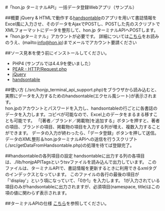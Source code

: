 #「hon.jp ターミナルAPI」一括データ登録Webアプリ（サンプル）

##概要
jQuery & HTMLで動作する[handsontable](http://handsontable.com/)のアプリを用いて書誌情報をExcel風に入力させ、そのデータをAjaxでPOSTし、POSTした先のスクリプトでXMLフォーマットにデータを整形して、hon.jp ターミナルAPIへPOSTします。
<br>
※「hon.jpターミナル」アカウントが必要です。 詳細については[こちら](http://hon.jp/doc/honjpterminal.html)をお読みのうえ、(mailto:info@hon.jp)までメールでアカウント要請ください

##ソース見本を使う前にインストールしてください。
+ PHP4 (サンプルでは4.4.9を使いました）
+ [PEAR - HTTP/Request.php](http://pear.php.net/)
+ [jQuery](http://jquery.com/)
+ [handsontable](http://handsontable.com/)

##使い方
(./src/honjp_terminal_api_support.php)をブラウザから読み込むと、実際にデータを入力するためのhandsontable(エクセル風シート)が表示されます。<br>
hon.jpのアカウントとパスワードを入力し、handsontableの行ごとに各書誌のデータを入力します。コピペが可能なので、Excel上のデータをまるまる移すことも可能です。
「[著者／ブランド／掲載物]を追加する」ボタンを押すと、著者の項目、ブランドの項目、掲載物の項目を入力する列が増え、複数入力することができます。
データの入力が終わったら、「データ登録」ボタンを押して送信。データのXML整形＆hon.jpターミナルAPIへの送信を行うスクリプト(./src/getDataFromHandsontable.php)の処理を待てば登録完了。

##handsontableの各列項目の設定
handsontableに出力する列の各項目は、./lib/honjpAPITagsというtsvファイルを読み込んで出力しています。
このファイルは、ターミナルAPIで、書誌情報を更新するときに利用できるxmlタグのインデックスとなっています。
このファイルの各行の最後の項目が「'display'」という項になっていて、「0か1」を入力します。
1が入力されている項目のみがhandsontableに出力されますが、必須項目(namespace, title)はこの項の値に関わらず表示されます。

##ターミナルAPIの仕様
[こちら](http://hon.jp/doc/about_terminal_api.html)を参照してください。
